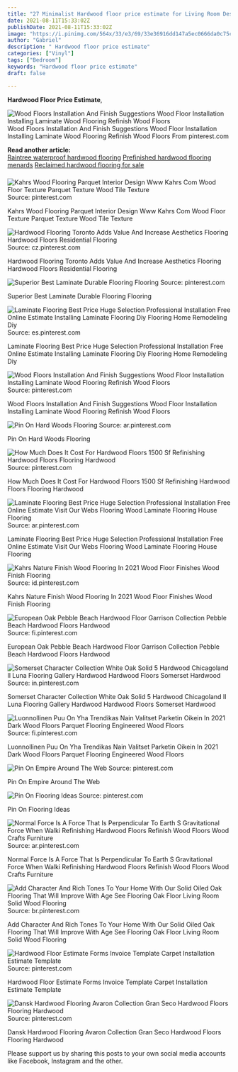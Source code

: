 ```yaml
---
title: "27 Minimalist Hardwood floor price estimate for Living Room Design"
date: 2021-08-11T15:33:02Z
publishDate: 2021-08-11T15:33:02Z
image: "https://i.pinimg.com/564x/33/e3/69/33e36916dd147a5ec0666da0c75ca498.jpg"
author: "Gabriel"
description: " Hardwood floor price estimate"
categories: ["Vinyl"]
tags: ["Bedroom"]
keywords: "Hardwood floor price estimate"
draft: false

---
```

<!-- Head tag Code -->
**Hardwood Floor Price Estimate**, 

![Wood Floors Installation And Finish Suggestions Wood Floor Installation Installing Laminate Wood Flooring Refinish Wood Floors](https://i.pinimg.com/736x/60/6a/2d/606a2d7aecbfe4c1f360f8fa86a1cbd0--wood-floor-installation-solid-hardwood-flooring.jpg "Wood Floors Installation And Finish Suggestions Wood Floor Installation Installing Laminate Wood Flooring Refinish Wood Floors")
Wood Floors Installation And Finish Suggestions Wood Floor Installation Installing Laminate Wood Flooring Refinish Wood Floors From pinterest.com

**Read another article:**  
[Raintree waterproof hardwood flooring](/raintree-waterproof-hardwood-flooring/)
[Prefinished hardwood flooring menards](/prefinished-hardwood-flooring-menards/)
[Reclaimed hardwood flooring for sale](/reclaimed-hardwood-flooring-for-sale/)




### 

 


![Kahrs Wood Flooring Parquet Interior Design Www Kahrs Com Wood Floor Texture Parquet Texture Wood Tile Texture](https://i.pinimg.com/originals/b5/bf/49/b5bf49886e9853c18e4853a6b1f011a7.jpg "Kahrs Wood Flooring Parquet Interior Design Www Kahrs Com Wood Floor Texture Parquet Texture Wood Tile Texture")
Source: pinterest.com

Kahrs Wood Flooring Parquet Interior Design Www Kahrs Com Wood Floor Texture Parquet Texture Wood Tile Texture  

![Hardwood Flooring Toronto Adds Value And Increase Aesthetics Flooring Hardwood Floors Residential Flooring](https://i.pinimg.com/originals/e4/26/c4/e426c47ea0e32afaa022bb648ffe9202.jpg "Hardwood Flooring Toronto Adds Value And Increase Aesthetics Flooring Hardwood Floors Residential Flooring")
Source: cz.pinterest.com

Hardwood Flooring Toronto Adds Value And Increase Aesthetics Flooring Hardwood Floors Residential Flooring  

![Superior Best Laminate Durable Flooring Flooring](https://i.pinimg.com/736x/11/4e/50/114e507e29df8fb72cab80b5dbb06377.jpg "Superior Best Laminate Durable Flooring Flooring")
Source: pinterest.com

Superior Best Laminate Durable Flooring Flooring  

![Laminate Flooring Best Price Huge Selection Professional Installation Free Online Estimate Installing Laminate Flooring Diy Flooring Home Remodeling Diy](https://i.pinimg.com/736x/e6/d1/ad/e6d1ad355c0531908e8204db0dd2659d.jpg "Laminate Flooring Best Price Huge Selection Professional Installation Free Online Estimate Installing Laminate Flooring Diy Flooring Home Remodeling Diy")
Source: es.pinterest.com

Laminate Flooring Best Price Huge Selection Professional Installation Free Online Estimate Installing Laminate Flooring Diy Flooring Home Remodeling Diy  

![Wood Floors Installation And Finish Suggestions Wood Floor Installation Installing Laminate Wood Flooring Refinish Wood Floors](https://i.pinimg.com/736x/60/6a/2d/606a2d7aecbfe4c1f360f8fa86a1cbd0--wood-floor-installation-solid-hardwood-flooring.jpg "Wood Floors Installation And Finish Suggestions Wood Floor Installation Installing Laminate Wood Flooring Refinish Wood Floors")
Source: pinterest.com

Wood Floors Installation And Finish Suggestions Wood Floor Installation Installing Laminate Wood Flooring Refinish Wood Floors  

![Pin On Hard Woods Flooring](https://i.pinimg.com/originals/00/d1/34/00d134d096b6ea351605f3098dc54ff6.png "Pin On Hard Woods Flooring")
Source: ar.pinterest.com

Pin On Hard Woods Flooring  

![How Much Does It Cost For Hardwood Floors 1500 Sf Refinishing Hardwood Floors Flooring Hardwood](https://i.pinimg.com/originals/39/87/22/398722571545cff00423b07a28a63c4f.jpg "How Much Does It Cost For Hardwood Floors 1500 Sf Refinishing Hardwood Floors Flooring Hardwood")
Source: pinterest.com

How Much Does It Cost For Hardwood Floors 1500 Sf Refinishing Hardwood Floors Flooring Hardwood  

![Laminate Flooring Best Price Huge Selection Professional Installation Free Online Estimate Visit Our Webs Flooring Wood Laminate Flooring House Flooring](https://i.pinimg.com/originals/c7/92/c9/c792c923f588c33b19818923eec83f80.jpg "Laminate Flooring Best Price Huge Selection Professional Installation Free Online Estimate Visit Our Webs Flooring Wood Laminate Flooring House Flooring")
Source: ar.pinterest.com

Laminate Flooring Best Price Huge Selection Professional Installation Free Online Estimate Visit Our Webs Flooring Wood Laminate Flooring House Flooring  

![Kahrs Nature Finish Wood Flooring In 2021 Wood Floor Finishes Wood Finish Flooring](https://i.pinimg.com/originals/82/7e/a4/827ea4e739d6bcae3f95b4a29f606115.jpg "Kahrs Nature Finish Wood Flooring In 2021 Wood Floor Finishes Wood Finish Flooring")
Source: id.pinterest.com

Kahrs Nature Finish Wood Flooring In 2021 Wood Floor Finishes Wood Finish Flooring  

![European Oak Pebble Beach Hardwood Floor Garrison Collection Pebble Beach Hardwood Floors Hardwood](https://i.pinimg.com/originals/8d/54/99/8d5499f90331232d0d7a8f54ef188a11.jpg "European Oak Pebble Beach Hardwood Floor Garrison Collection Pebble Beach Hardwood Floors Hardwood")
Source: fi.pinterest.com

European Oak Pebble Beach Hardwood Floor Garrison Collection Pebble Beach Hardwood Floors Hardwood  

![Somerset Character Collection White Oak Solid 5 Hardwood Chicagoland Il Luna Flooring Gallery Hardwood Hardwood Floors Somerset Hardwood](https://i.pinimg.com/564x/f0/27/f3/f027f3223f60964ef87ef4fca503e9f3.jpg "Somerset Character Collection White Oak Solid 5 Hardwood Chicagoland Il Luna Flooring Gallery Hardwood Hardwood Floors Somerset Hardwood")
Source: in.pinterest.com

Somerset Character Collection White Oak Solid 5 Hardwood Chicagoland Il Luna Flooring Gallery Hardwood Hardwood Floors Somerset Hardwood  

![Luonnollinen Puu On Yha Trendikas Nain Valitset Parketin Oikein In 2021 Dark Wood Floors Parquet Flooring Engineered Wood Floors](https://i.pinimg.com/564x/d5/21/7f/d5217ff16dc29075807f932a7dcfe680.jpg "Luonnollinen Puu On Yha Trendikas Nain Valitset Parketin Oikein In 2021 Dark Wood Floors Parquet Flooring Engineered Wood Floors")
Source: fi.pinterest.com

Luonnollinen Puu On Yha Trendikas Nain Valitset Parketin Oikein In 2021 Dark Wood Floors Parquet Flooring Engineered Wood Floors  

![Pin On Empire Around The Web](https://i.pinimg.com/originals/55/77/41/5577419ff0d6f58648d4028c71f88d0c.png "Pin On Empire Around The Web")
Source: pinterest.com

Pin On Empire Around The Web  

![Pin On Flooring Ideas](https://i.pinimg.com/736x/e2/22/b6/e222b686f633c4eee1892282f0c73503.jpg "Pin On Flooring Ideas")
Source: pinterest.com

Pin On Flooring Ideas  

![Normal Force Is A Force That Is Perpendicular To Earth S Gravitational Force When Walki Refinishing Hardwood Floors Refinish Wood Floors Wood Crafts Furniture](https://i.pinimg.com/originals/3e/7b/fe/3e7bfe455d178c8e734a0b9cc47f1967.jpg "Normal Force Is A Force That Is Perpendicular To Earth S Gravitational Force When Walki Refinishing Hardwood Floors Refinish Wood Floors Wood Crafts Furniture")
Source: ar.pinterest.com

Normal Force Is A Force That Is Perpendicular To Earth S Gravitational Force When Walki Refinishing Hardwood Floors Refinish Wood Floors Wood Crafts Furniture  

![Add Character And Rich Tones To Your Home With Our Solid Oiled Oak Flooring That Will Improve With Age See Flooring Oak Floor Living Room Solid Wood Flooring](https://i.pinimg.com/originals/38/88/c7/3888c72e9ed373115ab11f1987aca309.jpg "Add Character And Rich Tones To Your Home With Our Solid Oiled Oak Flooring That Will Improve With Age See Flooring Oak Floor Living Room Solid Wood Flooring")
Source: br.pinterest.com

Add Character And Rich Tones To Your Home With Our Solid Oiled Oak Flooring That Will Improve With Age See Flooring Oak Floor Living Room Solid Wood Flooring  

![Hardwood Floor Estimate Forms Invoice Template Carpet Installation Estimate Template](https://i.pinimg.com/originals/a3/9a/86/a39a86d675316a1fa5ad67a396421f79.jpg "Hardwood Floor Estimate Forms Invoice Template Carpet Installation Estimate Template")
Source: pinterest.com

Hardwood Floor Estimate Forms Invoice Template Carpet Installation Estimate Template  

![Dansk Hardwood Flooring Avaron Collection Gran Seco Hardwood Floors Flooring Hardwood](https://i.pinimg.com/564x/33/e3/69/33e36916dd147a5ec0666da0c75ca498.jpg "Dansk Hardwood Flooring Avaron Collection Gran Seco Hardwood Floors Flooring Hardwood")
Source: pinterest.com

Dansk Hardwood Flooring Avaron Collection Gran Seco Hardwood Floors Flooring Hardwood  

Please support us by sharing this posts to your own social media accounts like Facebook, Instagram and the other.

